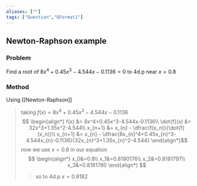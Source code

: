 ```yaml
---
aliases: [""]
tags: ["Question","QFormat1"]
---
```


## Newton-Raphson example
### Problem
Find a root of $8x^4+0.45x^3-4.544x-0.1136=0$ to 4d.p near $x=0.8$

### Method
Using [[Newton-Raphson]]

> taking $f(x) = 8x^4+0.45x^3-4.544x-0.1136$
> $$ \begin{align*}
f(x) &= 8x^4+0.45x^3-4.544x-0.1136\\
\dot{f}(x) &= 32x^3+1.35x^2-4.544\\
x_{n+1} &= x_{n} - \dfrac{f(x_n)}{\dot{f}(x_n)}\\
x_{n+1} &= x_{n} - \dfrac{8x_{n}^4+0.45x_{n}^3-4.544x_{n}-0.1136}{32x_{n}^3+1.35x_{n}^2-4.544}
\end{align*}$$
> now we use $x = 0.8$ in our equation
> $$ \begin{align*}
x_0&=0.8\\
x_1&=0.8190176\\
x_2&=0.8181797\\
x_3&=0.8181780
\end{align*} $$
>> so to 4d.p $x = 0.8182$ 
